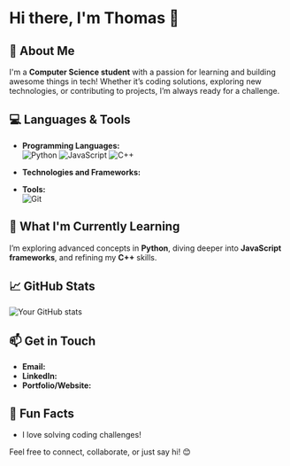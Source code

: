# Hi there, I'm Thomas 👋

## 🚀 About Me
I'm a **Computer Science student** with a passion for learning and building awesome things in tech! Whether it’s coding solutions, exploring new technologies, or contributing to projects, I’m always ready for a challenge.

## 💻 Languages & Tools
- **Programming Languages:**  
  ![Python](https://img.shields.io/badge/Python-3776AB?style=for-the-badge&logo=python&logoColor=white)
  ![JavaScript](https://img.shields.io/badge/JavaScript-F7DF1E?style=for-the-badge&logo=javascript&logoColor=black)
  ![C++](https://img.shields.io/badge/C++-00599C?style=for-the-badge&logo=cplusplus&logoColor=white)

- **Technologies and Frameworks:**  


- **Tools:**  
  ![Git](https://img.shields.io/badge/Git-F05032?style=for-the-badge&logo=git&logoColor=white)  


## 🌱 What I'm Currently Learning
I’m exploring advanced concepts in **Python**, diving deeper into **JavaScript frameworks**, and refining my **C++** skills.

## 📈 GitHub Stats
![Your GitHub stats](https://github-readme-stats.vercel.app/api?username=YourGitHubUsername&show_icons=true&theme=radical)

## 📫 Get in Touch
- **Email:**   
- **LinkedIn:**  
- **Portfolio/Website:** 

## 🌟 Fun Facts
- I love solving coding challenges!  


Feel free to connect, collaborate, or just say hi! 😊  
